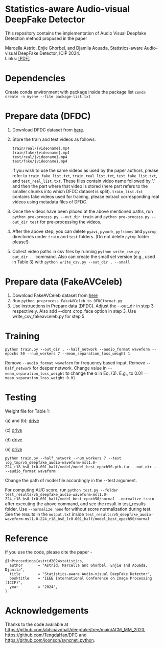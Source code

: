 # Statistics-aware Audio-visual DeepFake Detector
This repository contains the implementation of Audio Visual Deepfake Detection method proposed in the paper  
  
Marcella Astrid, Enjie Ghorbel, and Djamila Aouada, Statistics-aware Audio-visual DeepFake Detector, ICIP 2024.  
Links: [[PDF]](https://www.arxiv.org/pdf/2407.11650) 

# Dependencies
Create conda environment with package inside the package list `conda create -n myenv --file package-list.txt`
  
# Prepare data (DFDC)
1) Download DFDC dataset from [here](https://www.kaggle.com/c/deepfake-detection-challenge/data). 
  
2) Store the train and test videos as follows:  

   ```
   train/real/{videoname}.mp4  
   train/fake/{videoname}.mp4  
   test/real/{videoname}.mp4  
   test/fake/{videoname}.mp4
   ```
  
   If you wish to use the same videos as used by the paper authors, please refer to `train_fake_list.txt`,  `train_real_list.txt`,  `test_fake_list.txt`, and `test_real_list.txt`. These files contain video name followed by '.' and then the part where that video is stored (here part refers to the smaller chunks into which DFDC dataset is split). `train_list.txt` contains fake videos used for training, please extract corresponding real videos using metadata files of DFDC.  
  
3) Once the videos have been placed at the above mentioned paths, run `python pre-process.py --out_dir train` and `python pre-process.py --out_dir test` for pre-processing the videos.  
  
4) After the above step, you can delete `pyavi`, `pywork`, `pyframes` and `pycrop` directories under `train` and `test` folders. (Do not delete `pytmp` folder please!)  
  
5) Collect video paths in csv files by running `python write_csv.py --out_dir . ` command. Also can create the small set version (e.g., used in Table 3) with `python write_csv.py --out_dir . --small`  

# Prepare data (FakeAVCeleb)
1) Download FakeAVCeleb dataset from [here](https://github.com/DASH-Lab/FakeAVCeleb/blob/main/dataset/README.md)
2) Run `python preprocess_FakeAVCeleb_to_DFDCformat.py`
3) Use instructions in Prepare data (DFDC). Adjust the --out_dir in step 3 respectively. Also add --dont_crop_face option in step 3. Use write_csv_fakeavceleb.py for step 5

# Training
```
python train.py --out_dir . --half_network --audio_format waveform --epochs 50 --num_workers 7 --mean_separation_loss_weight 1 
```
Remove `--audio_format waveform` for frequency based input.
Remove `--half_network` for deeper network.
Change value in `--mean_separation_loss_weight` to change the α in Eq. (3). E.g., to 0.01 `--mean_separation_loss_weight 0.01`

# Testing
Weight file for Table 1:

(a) and (b): [drive](https://drive.google.com/drive/folders/1zqA90iJrpZBMCJonkd5zHD_XlzAGL6W2?usp=sharing)

(c) [drive](https://drive.google.com/drive/folders/1lpVyge7oQuqNVEHaWnyGe9ORhwP2AmJv?usp=sharing) 

(d) [drive](https://drive.google.com/drive/folders/1pcc6k_9a2w-QqdL4NTCW6-lhGSdyBAEA?usp=sharing)

(e) [drive](https://drive.google.com/drive/folders/1MJUKdyh7RyD7OyUeJBa8NTgYWZXhty2M?usp=sharing)

```
python train.py --half_network --num_workers 7 --test log_tmp/v5_deepfake_audio-waveform-msl1.0-224_r18_bs8_lr0.001_half/model/model_best_epoch50.pth.tar --out_dir . --audio_format waveform
```
Change the path of model file accordingly in the --test argument.  
  
For computing AUC score, run `python test.py --folder test_results/v5_deepfake_audio-waveform-msl1.0-224_r18_bs8_lr0.001_half/model_best_epoch50/normal --normalize train` after executing the above command, and see the result in test_results folder. 
Use `--normalize none` for without score normalization during test. 
See the results in the `output.txt` inside `test_results/v5_deepfake_audio-waveform-msl1.0-224_r18_bs8_lr0.001_half/model_best_epoch50/normal`
  
# Reference
If you use the code, please cite the paper -
```
@InProceedings{astrid2024statistics,
  author       = "Astrid, Marcella and Ghorbel, Enjie and Aouada, Djamila",
  title        = "Statistics-aware Audio-visual DeepFake Detector",
  booktitle    = "IEEE International Conference on Image Processing (ICIP)",
  year         = "2024",
}
```
# Acknowledgements
Thanks to the code available at https://github.com/abhinavdhall/deepfake/tree/main/ACM_MM_2020, https://github.com/TengdaHan/DPC and https://github.com/joonson/syncnet_python.  
  



